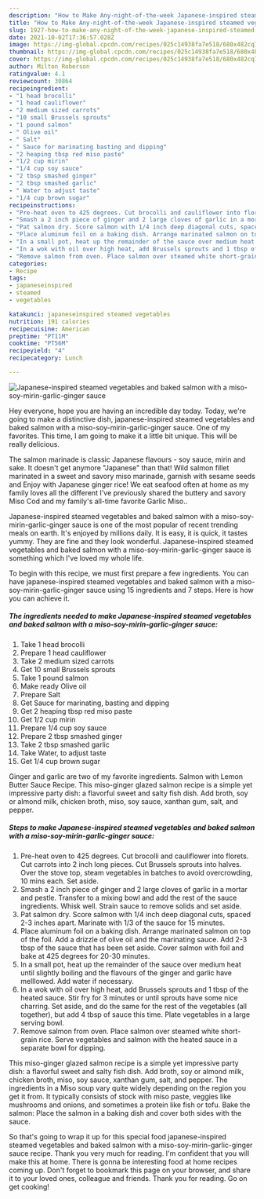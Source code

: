 ```yaml
---
description: "How to Make Any-night-of-the-week Japanese-inspired steamed vegetables and baked salmon with a miso-soy-mirin-garlic-ginger sauce"
title: "How to Make Any-night-of-the-week Japanese-inspired steamed vegetables and baked salmon with a miso-soy-mirin-garlic-ginger sauce"
slug: 1927-how-to-make-any-night-of-the-week-japanese-inspired-steamed-vegetables-and-baked-salmon-with-a-miso-soy-mirin-garlic-ginger-sauce
date: 2021-10-02T17:36:57.028Z
image: https://img-global.cpcdn.com/recipes/025c14938fa7e518/680x482cq70/japanese-inspired-steamed-vegetables-and-baked-salmon-with-a-miso-soy-mirin-garlic-ginger-sauce-recipe-main-photo.jpg
thumbnail: https://img-global.cpcdn.com/recipes/025c14938fa7e518/680x482cq70/japanese-inspired-steamed-vegetables-and-baked-salmon-with-a-miso-soy-mirin-garlic-ginger-sauce-recipe-main-photo.jpg
cover: https://img-global.cpcdn.com/recipes/025c14938fa7e518/680x482cq70/japanese-inspired-steamed-vegetables-and-baked-salmon-with-a-miso-soy-mirin-garlic-ginger-sauce-recipe-main-photo.jpg
author: Milton Roberson
ratingvalue: 4.1
reviewcount: 30864
recipeingredient:
- "1 head brocolli"
- "1 head cauliflower"
- "2 medium sized carrots"
- "10 small Brussels sprouts"
- "1 pound salmon"
- " Olive oil"
- " Salt"
- " Sauce for marinating basting and dipping"
- "2 heaping tbsp red miso paste"
- "1/2 cup mirin"
- "1/4 cup soy sauce"
- "2 tbsp smashed ginger"
- "2 tbsp smashed garlic"
- " Water to adjust taste"
- "1/4 cup brown sugar"
recipeinstructions:
- "Pre-heat oven to 425 degrees. Cut brocolli and cauliflower into florets. Cut carrots into 2 inch long pieces. Cut Brussels sprouts into halves. Over the stove top, steam vegetables in batches to avoid overcrowding, 10 mins each. Set aside."
- "Smash a 2 inch piece of ginger and 2 large cloves of garlic in a mortar and pestle. Transfer to a mixing bowl and add the rest of the sauce ingredients. Whisk well. Strain sauce to remove solids and set aside."
- "Pat salmon dry. Score salmon with 1/4 inch deep diagonal cuts, spaced 2-3 inches apart. Marinate with 1/3 of the sauce for 15 minutes."
- "Place aluminum foil on a baking dish. Arrange marinated salmon on top of the foil. Add a drizzle of olive oil and the marinating sauce. Add 2-3 tbsp of the sauce that has been set aside. Cover salmon with foil and bake at 425 degrees for 20-30 minutes."
- "In a small pot, heat up the remainder of the sauce over medium heat until slightly boiling and the flavours of the ginger and garlic have melllowed. Add water if necessary."
- "In a wok with oil over high heat, add Brussels sprouts and 1 tbsp of the heated sauce. Stir fry for 3 minutes or until sprouts have some nice charring. Set aside, and do the same for the rest of the vegetables (all together), but add 4 tbsp of sauce this time. Plate vegetables in a large serving bowl."
- "Remove salmon from oven. Place salmon over steamed white short-grain rice. Serve vegetables and salmon with the heated sauce in a separate bowl for dipping."
categories:
- Recipe
tags:
- japaneseinspired
- steamed
- vegetables

katakunci: japaneseinspired steamed vegetables 
nutrition: 191 calories
recipecuisine: American
preptime: "PT11M"
cooktime: "PT56M"
recipeyield: "4"
recipecategory: Lunch

---
```



![Japanese-inspired steamed vegetables and baked salmon with a miso-soy-mirin-garlic-ginger sauce](https://img-global.cpcdn.com/recipes/025c14938fa7e518/680x482cq70/japanese-inspired-steamed-vegetables-and-baked-salmon-with-a-miso-soy-mirin-garlic-ginger-sauce-recipe-main-photo.jpg)

Hey everyone, hope you are having an incredible day today. Today, we're going to make a distinctive dish, japanese-inspired steamed vegetables and baked salmon with a miso-soy-mirin-garlic-ginger sauce. One of my favorites. This time, I am going to make it a little bit unique. This will be really delicious.

The salmon marinade is classic Japanese flavours - soy sauce, mirin and sake. It doesn't get anymore "Japanese" than that! Wild salmon fillet marinated in a sweet and savory miso marinade, garnish with sesame seeds and Enjoy with Japanese ginger rice! We eat seafood often at home as my family loves all the different I've previously shared the buttery and savory Miso Cod and my family's all-time favorite Garlic Miso..

Japanese-inspired steamed vegetables and baked salmon with a miso-soy-mirin-garlic-ginger sauce is one of the most popular of recent trending meals on earth. It's enjoyed by millions daily. It is easy, it is quick, it tastes yummy. They are fine and they look wonderful. Japanese-inspired steamed vegetables and baked salmon with a miso-soy-mirin-garlic-ginger sauce is something which I've loved my whole life.


To begin with this recipe, we must first prepare a few ingredients. You can have japanese-inspired steamed vegetables and baked salmon with a miso-soy-mirin-garlic-ginger sauce using 15 ingredients and 7 steps. Here is how you can achieve it.

<!--inarticleads1-->

##### The ingredients needed to make Japanese-inspired steamed vegetables and baked salmon with a miso-soy-mirin-garlic-ginger sauce:

1. Take 1 head brocolli
1. Prepare 1 head cauliflower
1. Take 2 medium sized carrots
1. Get 10 small Brussels sprouts
1. Take 1 pound salmon
1. Make ready  Olive oil
1. Prepare  Salt
1. Get  Sauce for marinating, basting and dipping
1. Get 2 heaping tbsp red miso paste
1. Get 1/2 cup mirin
1. Prepare 1/4 cup soy sauce
1. Prepare 2 tbsp smashed ginger
1. Take 2 tbsp smashed garlic
1. Take  Water, to adjust taste
1. Get 1/4 cup brown sugar


Ginger and garlic are two of my favorite ingredients. Salmon with Lemon Butter Sauce Recipe. This miso-ginger glazed salmon recipe is a simple yet impressive party dish: a flavorful sweet and salty fish dish. Add broth, soy or almond milk, chicken broth, miso, soy sauce, xanthan gum, salt, and pepper. 

<!--inarticleads2-->

##### Steps to make Japanese-inspired steamed vegetables and baked salmon with a miso-soy-mirin-garlic-ginger sauce:

1. Pre-heat oven to 425 degrees. Cut brocolli and cauliflower into florets. Cut carrots into 2 inch long pieces. Cut Brussels sprouts into halves. Over the stove top, steam vegetables in batches to avoid overcrowding, 10 mins each. Set aside.
1. Smash a 2 inch piece of ginger and 2 large cloves of garlic in a mortar and pestle. Transfer to a mixing bowl and add the rest of the sauce ingredients. Whisk well. Strain sauce to remove solids and set aside.
1. Pat salmon dry. Score salmon with 1/4 inch deep diagonal cuts, spaced 2-3 inches apart. Marinate with 1/3 of the sauce for 15 minutes.
1. Place aluminum foil on a baking dish. Arrange marinated salmon on top of the foil. Add a drizzle of olive oil and the marinating sauce. Add 2-3 tbsp of the sauce that has been set aside. Cover salmon with foil and bake at 425 degrees for 20-30 minutes.
1. In a small pot, heat up the remainder of the sauce over medium heat until slightly boiling and the flavours of the ginger and garlic have melllowed. Add water if necessary.
1. In a wok with oil over high heat, add Brussels sprouts and 1 tbsp of the heated sauce. Stir fry for 3 minutes or until sprouts have some nice charring. Set aside, and do the same for the rest of the vegetables (all together), but add 4 tbsp of sauce this time. Plate vegetables in a large serving bowl.
1. Remove salmon from oven. Place salmon over steamed white short-grain rice. Serve vegetables and salmon with the heated sauce in a separate bowl for dipping.


This miso-ginger glazed salmon recipe is a simple yet impressive party dish: a flavorful sweet and salty fish dish. Add broth, soy or almond milk, chicken broth, miso, soy sauce, xanthan gum, salt, and pepper. The ingredients in a Miso soup vary quite widely depending on the region you get it from. It typically consists of stock with miso paste, veggies like mushrooms and onions, and sometimes a protein like fish or tofu. Bake the salmon: Place the salmon in a baking dish and cover both sides with the sauce. 

So that's going to wrap it up for this special food japanese-inspired steamed vegetables and baked salmon with a miso-soy-mirin-garlic-ginger sauce recipe. Thank you very much for reading. I'm confident that you will make this at home. There is gonna be interesting food at home recipes coming up. Don't forget to bookmark this page on your browser, and share it to your loved ones, colleague and friends. Thank you for reading. Go on get cooking!
